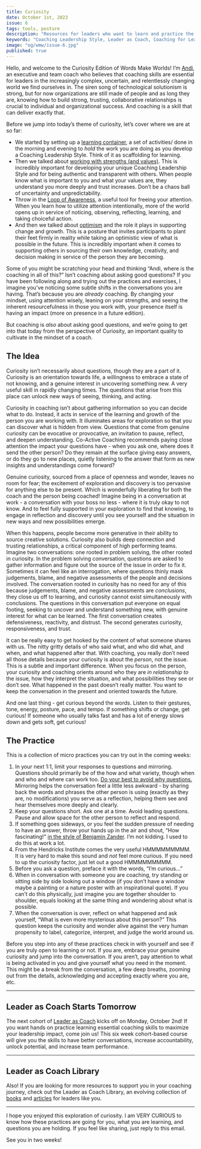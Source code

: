 ```yaml
---
title: Curiosity
date: October 1st, 2023
issue: 6
tags: tools, posture
description: "Resources for leaders who want to learn and practice the Coaching Leadership Style"
keywords: "Coaching Leadership Style, Leader as Coach, Coaching for Leaders, Manager as Coach"
image: "og/wmw/issue-6.jpg"
published: true
---
```


Hello, and welcome to the Curiosity Edition of Words Make Worlds! I’m [Andi](https://methodandmatter.com/about), an executive and team coach who believes that coaching skills are essential for leaders in the increasingly complex, uncertain, and relentlessly changing world we find ourselves in. The siren song of technological solutionism is strong, but for now organizations are still made of people and as long they are, knowing how to build strong, trusting, collaborative relationships is crucial to individual and organizational success. And coaching is a skill that can deliver exactly that.

Before we jump into today’s theme of curiosity, let’s cover where we are at so far:

- We started by setting up a [learning container](https://methodandmatter.com/words-make-worlds/002/), a set of activities/ done in the morning and evening to _hold_ the work you are doing as you develop a Coaching Leadership Style. Think of it as scaffolding for learning.
- Then we talked about [working with strengths (and values)](https://methodandmatter.com/words-make-worlds/003/). This is incredibly important for developing your unique Coaching Leadership Style and for being authentic and transparent with others. When people know what is important to you and what your values are, they understand you more deeply and trust increases. Don’t be a chaos ball of uncertainty and unpredictability.
-  Throw in the [Loop of Awareness](https://methodandmatter.com/words-make-worlds/004/), a useful tool for freeing your attention. When you learn how to utilize attention intentionally, more of the world opens up in service of noticing, observing, reflecting, learning, and taking choiceful action.
- And then we talked about [optimism](https://methodandmatter.com/words-make-worlds/005/) and the role it plays in supporting change and growth. This is a posture that invites participants to plant their feet firmly in reality while taking an optimistic view of what is possible in the future. This is incredibly important when it comes to supporting others in sourcing their own knowledge, creativity, and decision making in service of the person they are becoming.

Some of you might be scratching your head and thinking “Andi, where is the coaching in all of this?” Isn’t coaching about asking good questions? If you have been following along and trying out the practices and exercises, I imagine you’ve noticing some subtle shifts in the conversations you are having. That’s because you are _already_ coaching. By changing your mindset, using attention wisely, leaning on your strengths, and seeing the inherent resourcefulness in those you work with, your presence itself is having an impact (more on presence in a future edition).

But coaching is _also_ about asking good questions, and we’re going to get into that today from the perspective of Curiosity, an important quality to cultivate in the mindset of a coach.

## The Idea
Curiosity isn’t necessarily about questions, though they are a part of it. Curiosity is an orientation towards life, a willingness to embrace a state of not knowing, and a genuine interest in uncovering something new. A very useful skill in rapidly changing times. The questions that arise from this place can unlock new ways of seeing, thinking, and acting.

Curiosity in coaching isn’t about gathering information so you can decide what to do. Instead, it acts in service of the learning and growth of the person you are working with. It illuminates areas for exploration so that you can discover what is hidden from view. Questions that come from genuine curiosity can be evocative or provocative, an invitation to pause, reflect, and deepen understanding. Co-Active Coaching recommends paying close attention the impact your questions have - when you ask one, where does it send the other person? Do they remain at the surface giving easy answers, or do they go to new places, quietly listening to the answer that form as new insights and understandings come forward?

Genuine curiosity, sourced from a place of openness and wonder, leaves no room for fear; the excitement of exploration and discovery is too pervasive for anything else to be present. Which is wonderfully liberating for both the coach and the person being coached! Imagine being in a conversation at work - a conversation with your boss no less - where it is truly okay to not know. And to feel fully supported in your exploration to find that knowing, to engage in reflection and discovery until you see yourself and the situation in new ways and new possibilities emerge.

When this happens, people become more generative in their ability to source creative solutions. Curiosity also builds deep connection and trusting relationships, a critical component of high performing teams. Imagine two conversations: one rooted in problem solving, the other rooted in curiosity. In the problem solving conversation, questions are asked to gather information and figure out the source of the issue in order to fix it. Sometimes it can feel like an interrogation, where questions thinly mask judgements, blame, and negative assessments of the people and decisions involved. The conversation rooted in curiosity has no need for any of this because judgements, blame, and negative assessments are _conclusions_, they close us off to learning, and curiosity cannot exist simultaneously with conclusions. The questions in this conversation put everyone on equal footing, seeking to uncover and understand something new, with genuine interest for what can be learned. The first conversation creates defensiveness, reactivity, and distrust. The second generates curiosity, responsiveness, and trust.

It can be really easy to get hooked by the content of what someone shares with us. The nitty gritty details of who said what, and who did what, and when, and what happened after that. With coaching, you really don’t need all those details because your curiosity is about the _person_, not the issue. This is a subtle and important difference. When you focus on the person, your curiosity and coaching orients around who they are _in relationship to_ the issue, how they interpret the situation, and what possibilities they see or don’t see. What happened in the past doesn’t really matter. You want to keep the conversation in the present and oriented towards the future.

And one last thing - get curious beyond the words. Listen to their gestures, tone, energy, posture, pace, and tempo. If something shifts or change, get curious! If someone who usually talks fast and has a lot of energy slows down and gets soft, get curious!

## The Practice
This is a collection of micro practices you can try out in the coming weeks:

1. In your next 1:1, limit your responses to questions and mirroring. Questions should primarily be of the how and what variety, though when and who and where can work too. [Do your best to avoid why questions.](https://medium.com/method-matter/the-paradox-of-why-77ee8a3b9cc3) Mirroring helps the conversation feel a little less awkward - by sharing back the words and phrases the other person is using (exactly as they are, no modifications) you serve as a reflection, helping them see and hear themselves more deeply and clearly.
2. Keep your questions short. Ask one at a time. Avoid leading questions. Pause and allow space for the other person to reflect and respond.
3. If something goes sideways, or you feel the sudden pressure of needing to have an answer, throw your hands up in the air and shout, “How fascinating!” [in the style of Benjamin Zander](https://youtu.be/qTKEBygQic0?si=0Ivp2Q4dXGH0TAsD&t=360). I’m not kidding. I used to do this at work a lot.
4. From the Hendricks Institute comes the very useful HMMMMMMMMM. It is very hard to make this sound and _not_ feel more curious. If you need to up the curiosity factor, just let out a good HMMMMMMMMM.
5. Before you ask a question, preface it with the words, “I’m curious…”
6. When in conversation with someone you are coaching, try standing or sitting side by side looking out a window (if you don’t have a window maybe a painting or a nature poster with an inspirational quote). If you can’t do this physically, just imagine you are together shoulder to shoulder, equals looking at the same thing and wondering about what is possible.
7. When the conversation is over, reflect on what happened and ask yourself, “What is even more mysterious about this person?” This question keeps the curiosity and wonder alive against the very human propensity to label, categorize, interpret, and judge the world around us.

Before you step into any of these practices check in with yourself and see if you are truly open to learning or not. If you are, embrace your genuine curiosity and jump into the conversation. If you aren’t, pay attention to what is being activated in you and give yourself what you need in the moment. This might be a break from the conversation, a few deep breaths, zooming out from the details, acknowledging and accepting exactly where you are, etc.

---

## Leader as Coach Starts Tomorrow
The next cohort of [Leader as Coach](https://maven.com/andrea-mignolo/leader-as-coach) kicks off on Monday, October 2nd! If you want hands on practice learning essential coaching skills to maximize your leadership impact, come join us! This six week cohort-based course will give you the skills to have better conversations, increase accountability, unlock potential, and increase team performance.

---

## Leader as Coach Library
Also! If you are looking for more resources to support you in your coaching journey, check out the Leader as Coach Library, an evolving collection of [books](https://airtable.com/appoaIkTducQK5fHH/shrRXr1zvaPl1XANL/tblfZ7HUjXLTJaXGI) and [articles](https://airtable.com/appoaIkTducQK5fHH/shrRKnQFXVG0LbbTJ/tblfZ7HUjXLTJaXGI?backgroundColor=red) for leaders like you.

---

I hope you enjoyed this exploration of curiosity. I am VERY CURIOUS to know how these practices are going for you, what you are learning, and questions you are holding. If you feel like sharing, just reply to this email.

See you in two weeks!
